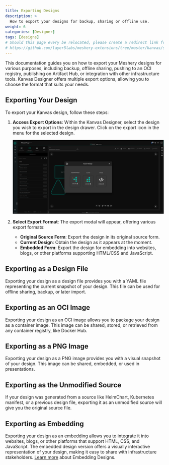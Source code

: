 ```yaml
---
title: Exporting Designs
description: >
  How to export your designs for backup, sharing or offline use.
weight: 6
categories: [Designer]
tags: [designs]
# Should this page every be relocated, please create a redirect link from the old location to the new location or backlinks like the one below will break.
# https://github.com/layer5labs/meshery-extensions/tree/master/kanvas/src/components/designer/drawer/ComponentDrawerTabContent/exportModal.js
---
```


This documentation guides you on how to export your Meshery designs for various purposes, including backup, offline sharing, pushing to an OCI registry, publishing on Artifact Hub, or integration with other infrastructure tools. Kanvas Designer offers multiple export options, allowing you to choose the format that suits your needs.

## Exporting Your Design

To export your Kanvas design, follow these steps:

1. **Access Export Options**: Within the Kanvas Designer, select the design you wish to export in the design drawer. Click on the export icon in the menu for the selected design.

   ![Export Icon](./export-modal.png)

2. **Select Export Format**: The export modal will appear, offering various export formats:

   - **Original Source Form**: Export the design in its original source form.
   - **Current Design**: Obtain the design as it appears at the moment.
   - **Embedded Form**: Export the design for embedding into websites, blogs, or other platforms supporting HTML/CSS and JavaScript.

## Exporting as a Design File

Exporting your design as a design file provides you with a YAML file representing the current snapshot of your design. This file can be used for offline sharing, backup, or later import.

## Exporting as an OCI Image

Exporting your design as an OCI image allows you to package your design as a container image. This image can be shared, stored, or retrieved from any container registry, like Docker Hub.

## Exporting as a PNG Image

Exporting your design as a PNG image provides you with a visual snapshot of your design. This image can be shared, embedded, or used in presentations.

## Exporting as the Unmodified Source

If your design was generated from a source like HelmChart, Kubernetes manifest, or a previous design file, exporting it as an unmodified source will give you the original source file.

## Exporting as Embedding

Exporting your design as an embedding allows you to integrate it into websites, blogs, or other platforms that support HTML, CSS, and JavaScript. The embedded design version offers a visually interactive representation of your design, making it easy to share with infrastructure stakeholders.
[Learn more](../embedding-designs) about Embedding Designs.
